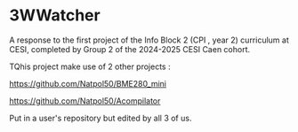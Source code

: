 # 3WWatcher
A response to the first project of the Info Block 2 (CPI , year 2) curriculum at CESI, completed by Group 2 of the 2024-2025 CESI Caen cohort.


TQhis project make use of 2 other projects : 

https://github.com/Natpol50/BME280_mini

https://github.com/Natpol50/Acompilator

Put in a user's repository but edited by all 3 of us.
